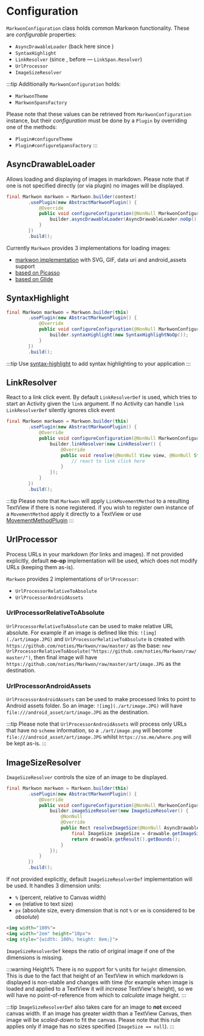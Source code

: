 # Configuration

`MarkwonConfiguration` class holds common Markwon functionality.
These are _configurable_ properties:
* `AsyncDrawableLoader` (back here since <Badge text="4.0.0" />)
* `SyntaxHighlight`
* `LinkResolver` (since <Badge text="4.0.0" />, before &mdash; `LinkSpan.Resolver`)
* `UrlProcessor`
* `ImageSizeResolver`

:::tip
Additionally `MarkwonConfiguration` holds:
* `MarkwonTheme`
* `MarkwonSpansFactory`

Please note that these values can be retrieved from `MarkwonConfiguration`
instance, but their _configuration_ must be done by a `Plugin` by overriding
one of the methods:
* `Plugin#configureTheme`
* `Plugin#configureSpansFactory`
:::

## AsyncDrawableLoader

Allows loading and displaying of images in markdown. Please note that if one is not specified
directly (or via plugin) no images will be displayed.

```java
final Markwon markwon = Markwon.builder(context)
        .usePlugin(new AbstractMarkwonPlugin() {
            @Override
            public void configureConfiguration(@NonNull MarkwonConfiguration.Builder builder) {
                builder.asyncDrawableLoader(AsyncDrawableLoader.noOp());
            }
        })
        .build();
```

Currently `Markwon` provides 3 implementations for loading images:
* [markwon implementation](/docs/v4/image/) with SVG, GIF, data uri and android_assets support
* [based on Picasso](/docs/v4/image-picasso/)
* [based on Glide](/docs/v4/image-glide/)

## SyntaxHighlight

```java
final Markwon markwon = Markwon.builder(this)
        .usePlugin(new AbstractMarkwonPlugin() {
            @Override
            public void configureConfiguration(@NonNull MarkwonConfiguration.Builder builder) {
                builder.syntaxHighlight(new SyntaxHighlightNoOp());
            }
        })
        .build();
```

:::tip
Use [syntax-highlight](/docs/v4/syntax-highlight/) to add syntax highlighting
to your application
:::

## LinkResolver

React to a link click event. By default `LinkResolverDef` is used,
which tries to start an Activity given the `link` argument. If no
Activity can handle `link` `LinkResolverDef` silently ignores click event

```java
final Markwon markwon = Markwon.builder(this)
        .usePlugin(new AbstractMarkwonPlugin() {
            @Override
            public void configureConfiguration(@NonNull MarkwonConfiguration.Builder builder) {
                builder.linkResolver(new LinkResolver() {
                    @Override
                    public void resolve(@NonNull View view, @NonNull String link) {
                        // react to link click here
                    }
                });
            }
        })
        .build();
```

:::tip
Please note that `Markwon` will apply `LinkMovementMethod` to a resulting TextView
if there is none registered. if you wish to register own instance of a `MovementMethod`
apply it directly to a TextView or use [MovementMethodPlugin](/docs/v4/core/movement-method-plugin.md)
:::

## UrlProcessor

Process URLs in your markdown (for links and images). If not provided explicitly, 
default **no-op** implementation will be used, which does not modify URLs (keeping them as-is).

`Markwon` provides 2 implementations of `UrlProcessor`:
* `UrlProcessorRelativeToAbsolute`
* `UrlProcessorAndroidAssets`

### UrlProcessorRelativeToAbsolute

`UrlProcessorRelativeToAbsolute` can be used to make relative URL absolute. For example if an image is
defined like this: `![img](./art/image.JPG)` and `UrlProcessorRelativeToAbsolute`
is created with `https://github.com/noties/Markwon/raw/master/` as the base: 
`new UrlProcessorRelativeToAbsolute("https://github.com/noties/Markwon/raw/master/")`,
then final image will have `https://github.com/noties/Markwon/raw/master/art/image.JPG`
as the destination.

### UrlProcessorAndroidAssets

`UrlProcessorAndroidAssets` can be used to make processed links to point to Android assets folder.
So an image: `![img](./art/image.JPG)` will have `file:///android_asset/art/image.JPG` as the
destination.

:::tip
Please note that `UrlProcessorAndroidAssets` will process only URLs that have no `scheme` information,
so a `./art/image.png` will become `file:///android_asset/art/image.JPG` whilst `https://so.me/where.png`
will be kept as-is.
:::

## ImageSizeResolver

`ImageSizeResolver` controls the size of an image to be displayed. 

```java
final Markwon markwon = Markwon.builder(this)
        .usePlugin(new AbstractMarkwonPlugin() {
            @Override
            public void configureConfiguration(@NonNull MarkwonConfiguration.Builder builder) {
                builder.imageSizeResolver(new ImageSizeResolver() {
                    @NonNull
                    @Override
                    public Rect resolveImageSize(@NonNull AsyncDrawable drawable) {
                        final ImageSize imageSize = drawable.getImageSize();
                        return drawable.getResult().getBounds();
                    }
                });
            }
        })
        .build();
```

If not provided explicitly, default `ImageSizeResolverDef` implementation will be used.
It handles 3 dimension units:
* `%` (percent, relative to Canvas width)
* `em` (relative to text size)
* `px` (absolute size, every dimension that is not `%` or `em` is considered to be _absolute_)

```html
<img width="100%">
<img width="2em" height="10px">
<img style="{width: 100%; height: 8em;}">
```

`ImageSizeResolverDef` keeps the ratio of original image if one of the dimensions is missing.

:::warning Height%
There is no support for `%` units for `height` dimension. This is due to the fact that
height of an TextView in which markdown is displayed is non-stable and changes with time
(for example when image is loaded and applied to a TextView it will _increase_ TextView's height),
so we will have no point-of-reference from which to _calculate_ image height.
:::

:::tip
`ImageSizeResolverDef` also takes care for an image to **not** exceed
canvas width. If an image has greater width than a TextView Canvas, then
image will be _scaled-down_ to fit the canvas. Please note that this rule
applies only if image has no sizes specified (`ImageSize == null`).
:::